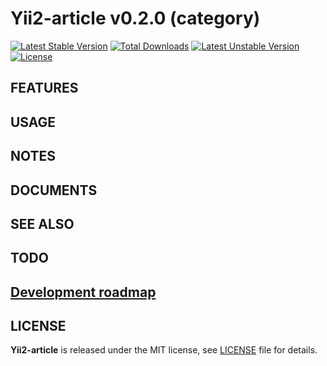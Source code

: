 # Yii2-article v0.2.0 (category)

[![Latest Stable Version](https://poser.pugx.org/yongtiger/yii2-article/v/stable)](https://packagist.org/packages/yongtiger/yii2-article)
[![Total Downloads](https://poser.pugx.org/yongtiger/yii2-article/downloads)](https://packagist.org/packages/yongtiger/yii2-article) 
[![Latest Unstable Version](https://poser.pugx.org/yongtiger/yii2-article/v/unstable)](https://packagist.org/packages/yongtiger/yii2-article)
[![License](https://poser.pugx.org/yongtiger/yii2-article/license)](https://packagist.org/packages/yongtiger/yii2-article)


## FEATURES


## USAGE


## NOTES


## DOCUMENTS


## SEE ALSO


## TODO


## [Development roadmap](docs/development-roadmap.md)


## LICENSE 
**Yii2-article** is released under the MIT license, see [LICENSE](https://opensource.org/licenses/MIT) file for details.
